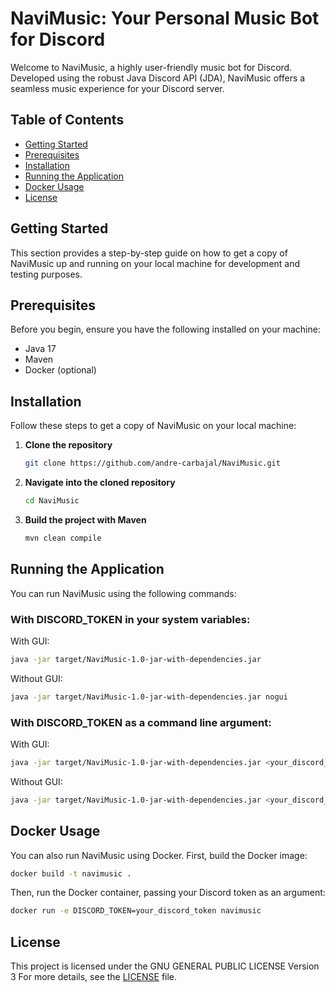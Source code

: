 # NaviMusic: Your Personal Music Bot for Discord

Welcome to NaviMusic, a highly user-friendly music bot for Discord. Developed using the robust Java Discord API (JDA), NaviMusic offers a seamless music experience for your Discord server.

## Table of Contents
- [Getting Started](#getting-started)
- [Prerequisites](#prerequisites)
- [Installation](#installation)
- [Running the Application](#running-the-application)
- [Docker Usage](#docker-usage)
- [License](#license)

## Getting Started

This section provides a step-by-step guide on how to get a copy of NaviMusic up and running on your local machine for development and testing purposes.

## Prerequisites

Before you begin, ensure you have the following installed on your machine:

- Java 17
- Maven
- Docker (optional)

## Installation

Follow these steps to get a copy of NaviMusic on your local machine:

1. **Clone the repository**
    ```bash
    git clone https://github.com/andre-carbajal/NaviMusic.git
    ```
2. **Navigate into the cloned repository**
    ```bash
    cd NaviMusic
    ```
3. **Build the project with Maven**
    ```bash
    mvn clean compile
    ```

## Running the Application

You can run NaviMusic using the following commands:

### With DISCORD_TOKEN in your system variables:

With GUI:
```bash
java -jar target/NaviMusic-1.0-jar-with-dependencies.jar
```

Without GUI:
```bash
java -jar target/NaviMusic-1.0-jar-with-dependencies.jar nogui
```

### With DISCORD_TOKEN as a command line argument:

With GUI:
```bash
java -jar target/NaviMusic-1.0-jar-with-dependencies.jar <your_discord_token>
```

Without GUI:
```bash
java -jar target/NaviMusic-1.0-jar-with-dependencies.jar <your_discord_token> nogui
```

## Docker Usage

You can also run NaviMusic using Docker. First, build the Docker image:

```bash
docker build -t navimusic .
```

Then, run the Docker container, passing your Discord token as an argument:

```bash
docker run -e DISCORD_TOKEN=your_discord_token navimusic
```

## License
This project is licensed under the GNU GENERAL PUBLIC LICENSE Version 3
For more details, see the [LICENSE](LICENSE) file.